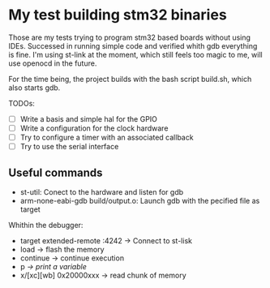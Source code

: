 # My test building stm32 binaries

Those are my tests trying to program stm32 based boards without using IDEs.
Successed in running simple code and verified whith gdb everything is fine.
I'm using st-link at the moment, which still feels too magic to me, will use openocd in the future.

For the time being, the project builds with the bash script build.sh, which also starts gdb.

TODOs:
- [ ] Write a basis and simple hal for the GPIO
- [ ] Write a configuration for the clock hardware
- [ ] Try to configure a timer with an associated callback
- [ ] Try to use the serial interface

## Useful commands
 - st-util: Conect to the hardware and listen for gdb
 - arm-none-eabi-gdb build/output.o: Launch gdb with the pecified file as target

 Whithin the debugger:
 - target extended-remote :4242 -> Connect to st-lisk
 - load -> flash the memory
 - continue -> continue execution
 - p <var> -> print a variable
 - x/<size>[xc][wb] 0x20000xxx -> read chunk of memory
